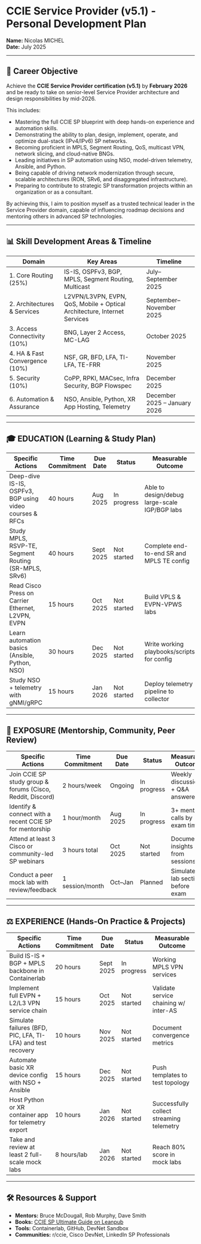 # CCIE Service Provider (v5.1) - Personal Development Plan

**Name:** Nicolas MICHEL  
**Date:** July 2025  

---

## 🌟 Career Objective

Achieve the **CCIE Service Provider certification (v5.1)** by **February 2026** and be ready to take on senior-level Service Provider architecture and design responsibilities by mid-2026.

This includes:
- Mastering the full CCIE SP blueprint with deep hands-on experience and automation skills.
- Demonstrating the ability to plan, design, implement, operate, and optimize dual-stack (IPv4/IPv6) SP networks.
- Becoming proficient in MPLS, Segment Routing, QoS, multicast VPN, network slicing, and cloud-native BNGs.
- Leading initiatives in SP automation using NSO, model-driven telemetry, Ansible, and Python.
- Being capable of driving network modernization through secure, scalable architectures (RON, SRv6, and disaggregated infrastructure).
- Preparing to contribute to strategic SP transformation projects within an organization or as a consultant.

By achieving this, I aim to position myself as a trusted technical leader in the Service Provider domain, capable of influencing roadmap decisions and mentoring others in advanced SP technologies.

---

## 📊 Skill Development Areas & Timeline

| Domain                         | Key Areas                                                                 | Timeline                        |
|--------------------------------|---------------------------------------------------------------------------|---------------------------------|
| 1. Core Routing (25%)          | IS-IS, OSPFv3, BGP, MPLS, Segment Routing, Multicast                      | July–September 2025            |
| 2. Architectures & Services    | L2VPN/L3VPN, EVPN, QoS, Mobile + Optical Architecture, Internet Services | September–November 2025        |
| 3. Access Connectivity (10%)   | BNG, Layer 2 Access, MC-LAG                                               | October 2025                   |
| 4. HA & Fast Convergence (10%) | NSF, GR, BFD, LFA, TI-LFA, TE-FRR                                         | November 2025                  |
| 5. Security (10%)              | CoPP, RPKI, MACsec, Infra Security, BGP Flowspec                          | December 2025                  |
| 6. Automation & Assurance      | NSO, Ansible, Python, XR App Hosting, Telemetry                           | December 2025 – January 2026   |

---

## 🎓 EDUCATION (Learning & Study Plan)

| Specific Actions                                              | Time Commitment | Due Date   | Status       | Measurable Outcome                           |
|---------------------------------------------------------------|-----------------|------------|--------------|----------------------------------------------|
| Deep-dive IS-IS, OSPFv3, BGP using video courses & RFCs       | 40 hours        | Aug 2025   | In progress  | Able to design/debug large-scale IGP/BGP labs |
| Study MPLS, RSVP-TE, Segment Routing (SR-MPLS, SRv6)          | 40 hours        | Sept 2025  | Not started  | Complete end-to-end SR and MPLS TE config    |
| Read Cisco Press on Carrier Ethernet, L2VPN, EVPN             | 15 hours        | Oct 2025   | Not started  | Build VPLS & EVPN-VPWS labs                  |
| Learn automation basics (Ansible, Python, NSO)                | 30 hours        | Dec 2025   | Not started  | Write working playbooks/scripts for config   |
| Study NSO + telemetry with gNMI/gRPC                          | 15 hours        | Jan 2026   | Not started  | Deploy telemetry pipeline to collector       |

---

## 🤝 EXPOSURE (Mentorship, Community, Peer Review)

| Specific Actions                                              | Time Commitment | Due Date     | Status       | Measurable Outcome                      |
|---------------------------------------------------------------|-----------------|--------------|--------------|-----------------------------------------|
| Join CCIE SP study group & forums (Cisco, Reddit, Discord)   | 2 hours/week    | Ongoing      | In progress  | Weekly discussions + Q&A answered       |
| Identify & connect with a recent CCIE SP for mentorship       | 1 hour/month    | Aug 2025     | In progress  | 3+ mentor calls by exam time            |
| Attend at least 3 Cisco or community-led SP webinars          | 3 hours total   | Oct 2025     | Not started  | Document insights from sessions         |
| Conduct a peer mock lab with review/feedback                  | 1 session/month | Oct–Jan      | Planned      | Simulate 3 lab sections before exam     |

---

## ⚖️ EXPERIENCE (Hands-On Practice & Projects)

| Specific Actions                                              | Time Commitment | Due Date   | Status       | Measurable Outcome                           |
|---------------------------------------------------------------|-----------------|------------|--------------|----------------------------------------------|
| Build IS-IS + BGP + MPLS backbone in Containerlab             | 20 hours        | Sept 2025  | In progress  | Working MPLS VPN services                   |
| Implement full EVPN + L2/L3 VPN service chain                 | 15 hours        | Oct 2025   | Not started  | Validate service chaining w/ inter-AS       |
| Simulate failures (BFD, PIC, LFA, TI-LFA) and test recovery   | 10 hours        | Nov 2025   | Not started  | Document convergence metrics                |
| Automate basic XR device config with NSO + Ansible            | 15 hours        | Dec 2025   | Not started  | Push templates to test topology             |
| Host Python or XR container app for telemetry export          | 10 hours        | Jan 2026   | Not started  | Successfully collect streaming telemetry    |
| Take and review at least 2 full-scale mock labs               | 8 hours/lab     | Jan 2026   | Not started  | Reach 80% score in mock labs                |

---

## 🛠️ Resources & Support

- **Mentors:** Bruce McDougall, Rob Murphy, Dave Smith  
- **Books:** [CCIE SP Ultimate Guide on Leanpub](https://leanpub.com/b/cciespultimate)  
- **Tools:** Containerlab, GitHub, DevNet Sandbox  
- **Communities:** r/ccie, Cisco DevNet, LinkedIn SP Professionals  